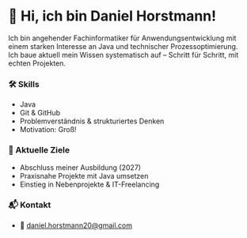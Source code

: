 # 👋 Hi, ich bin Daniel Horstmann!

Ich bin angehender Fachinformatiker für Anwendungsentwicklung mit einem starken Interesse an Java und technischer Prozessoptimierung.  
Ich baue aktuell mein Wissen systematisch auf – Schritt für Schritt, mit echten Projekten.

### 🛠️ Skills
- Java
- Git & GitHub
- Problemverständnis & strukturiertes Denken
- Motivation: Groß!

### 🔭 Aktuelle Ziele
- Abschluss meiner Ausbildung (2027)
- Praxisnahe Projekte mit Java umsetzen
- Einstieg in Nebenprojekte & IT-Freelancing

### 📬 Kontakt
- 📧 daniel.horstmann20@gmail.com
